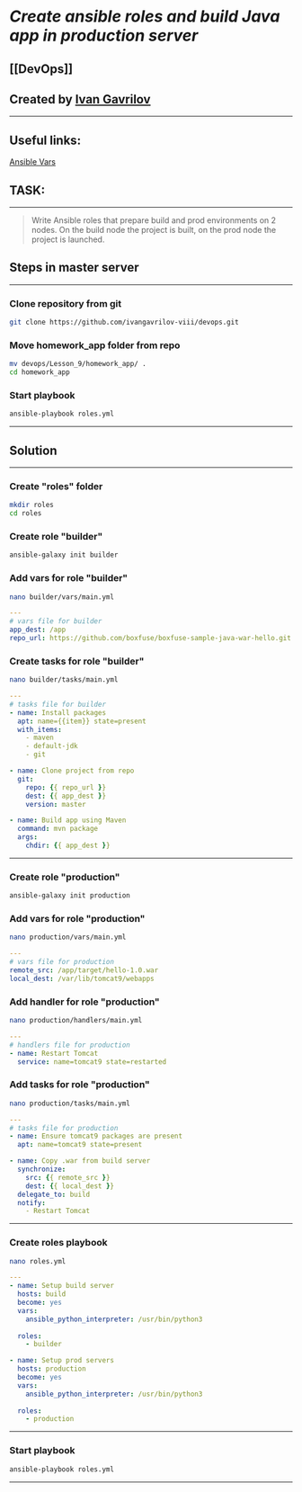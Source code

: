 # ***Create ansible roles and build Java app in production server***

## [[DevOps]]


## Created by [Ivan Gavrilov](https://github.com/ivangavrilov-viii)
---
## Useful links:
[Ansible Vars](https://docs.ansible.com/ansible/latest/playbook_guide/playbooks_variables.html#playbooks-variables)



## TASK:
---
> Write Ansible roles that prepare build and prod environments on 2 nodes. On the build node the project is built, on the prod node the project is launched.

## Steps in master server
---
### Clone repository from git
```bash
git clone https://github.com/ivangavrilov-viii/devops.git
```
### Move homework_app folder from repo
```bash
mv devops/Lesson_9/homework_app/ .
cd homework_app
```
### Start playbook
```bash
ansible-playbook roles.yml
```
---
## Solution
---
### Create "roles" folder
```bash
mkdir roles
cd roles
```
### Create role "builder"
```bash
ansible-galaxy init builder
```
### Add vars for role "builder"
```bash
nano builder/vars/main.yml
```

```YAML
---
# vars file for builder
app_dest: /app
repo_url: https://github.com/boxfuse/boxfuse-sample-java-war-hello.git
```
### Create tasks for role "builder"
```bash
nano builder/tasks/main.yml
```

```YAML
---
# tasks file for builder
- name: Install packages
  apt: name={{item}} state=present
  with_items:
    - maven
    - default-jdk
    - git

- name: Clone project from repo
  git:
    repo: {{ repo_url }}
    dest: {{ app_dest }}
    version: master

- name: Build app using Maven
  command: mvn package
  args:
    chdir: {{ app_dest }}
```
---
### Create role "production"
```bash
ansible-galaxy init production
```
### Add vars for role "production"
```bash
nano production/vars/main.yml
```

```YAML
---
# vars file for production
remote_src: /app/target/hello-1.0.war
local_dest: /var/lib/tomcat9/webapps
```
### Add handler for role "production"
```bash
nano production/handlers/main.yml
```

```YAML
---
# handlers file for production
- name: Restart Tomcat
  service: name=tomcat9 state=restarted
```
### Add tasks for role "production"
```bash
nano production/tasks/main.yml
```

```YAML
---
# tasks file for production
- name: Ensure tomcat9 packages are present
  apt: name=tomcat9 state=present

- name: Copy .war from build server
  synchronize:
    src: {{ remote_src }}
    dest: {{ local_dest }}
  delegate_to: build
  notify:
    - Restart Tomcat
```
---
### Create roles playbook
```bash
nano roles.yml
```

```YAML
---
- name: Setup build server
  hosts: build
  become: yes
  vars:  
    ansible_python_interpreter: /usr/bin/python3
  
  roles:
    - builder

- name: Setup prod servers
  hosts: production
  become: yes
  vars:  
    ansible_python_interpreter: /usr/bin/python3
    
  roles:
    - production
```
---
### Start playbook
```bash
ansible-playbook roles.yml
```
---


